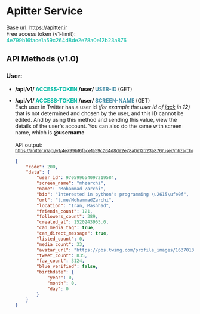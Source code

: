 # Apitter Service

Base url: https://apitter.ir <br>
Free access token (v1-limit): <span style="color:rgb(4, 186, 165)">4e799b16face1a59c264d8de2e78a0e12b23a876</span>

## API Methods (v1.0)

### User:
* <b>/api/v1/ <span style="color:rgb(4, 186, 165)">ACCESS-TOKEN</span> /user/ <span style="color:rgb(76, 144, 168)">USER-ID</span> </b>(GET)<br>
* <b>/api/v1/ <span style="color:rgb(4, 186, 165)">ACCESS-TOKEN</span> /user/ <span style="color:rgb(76, 144, 168)">SCREEN-NAME</span> </b>(GET)<br>
Each user in Twitter has a user id <i>(for example the user id of [jack](https://twitter.com/jack) in <b>12</b>)</i> that is not determined and chosen by the user, and this ID cannot be edited. And by using this method and sending this value, view the details of the user's account. You can also do the same with screen name, which is <b>@username</b>
<br><br>
API output: <br><sub>https://apitter.ir/api/v1/4e799b16face1a59c264d8de2e78a0e12b23a876/user/mhzarchi</sub><br>

    ```json
    {
        "code": 200,
        "data": {
            "user_id": 970599654097219584,
            "screen_name": "mhzarchi",
            "name": "Mohammad Zarchi",
            "bio": "Interested in python's programming \u2615\ufe0f",
            "url": "t.me/MohammadZarchi",
            "location": "Iran, Mashhad",
            "friends_count": 121,
            "followers_count": 389,
            "created_at": 1520243965.0,
            "can_media_tag": true,
            "can_direct_message": true,
            "listed_count": 0,
            "media_count": 33,
            "avatar_url": "https://pbs.twimg.com/profile_images/1637013976969015297/0vaARzsm.jpg",
            "tweet_count": 835,
            "fav_count": 3124,
            "blue_verified": false,
            "birthdate": {
                "year": 0,
                "month": 0,
                "day": 0
            }
        }
    }
    ```

